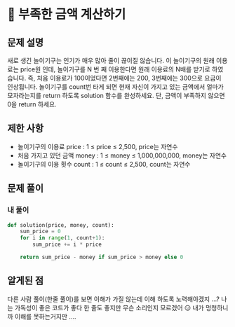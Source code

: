 # 📗 부족한 금액 계산하기

## 문제 설명

새로 생긴 놀이기구는 인기가 매우 많아 줄이 끊이질 않습니다. 이 놀이기구의 원래 이용료는 price원 인데, 놀이기구를 N 번 째 이용한다면 원래 이용료의 N배를 받기로 하였습니다. 즉, 처음 이용료가 100이었다면 2번째에는 200, 3번째에는 300으로 요금이 인상됩니다.
놀이기구를 count번 타게 되면 현재 자신이 가지고 있는 금액에서 얼마가 모자라는지를 return 하도록 solution 함수를 완성하세요.
단, 금액이 부족하지 않으면 0을 return 하세요.

## 제한 사항

- 놀이기구의 이용료 price : 1 ≤ price ≤ 2,500, price는 자연수
- 처음 가지고 있던 금액 money : 1 ≤ money ≤ 1,000,000,000, money는 자연수
- 놀이기구의 이용 횟수 count : 1 ≤ count ≤ 2,500, count는 자연수

## 문제 풀이

### 내 풀이

```python
def solution(price, money, count):
    sum_price = 0
    for i in range(1, count+1):
        sum_price += i * price

    return sum_price - money if sum_price > money else 0
```

## 알게된 점

다른 사람 풀이(한줄 풀이)를 보면 이해가 가질 않는데 이해 하도록 노력해야겠지 ...?
나는 가독성이 좋은 코드가 좋다
한 줄도 좋지만 무슨 소리인지 모르겠어 😑
내가 멍청하니까 이해를 못하는거지만 ....
